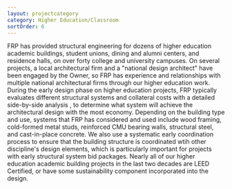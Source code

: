 ```yaml
---
layout: projectcategory
category: Higher Education/Classroom
sortOrder: 6
---
```

FRP has provided structural engineering for dozens of higher education academic buildings, student unions, dining and alumni centers, and residence halls, on over forty college and university campuses. On several projects, a local architectural firm and a \"national design architect\" have been engaged by the Owner, so FRP has experience and relationships with multiple national architectural firms through our higher education work. During the early design phase on higher education projects, FRP typically evaluates different structural systems and collateral costs with a detailed side-by-side analysis , to determine what system will achieve the architectural design with the most economy. Depending on the building type and use, systems that FRP has considered and used include wood framing, cold-formed metal studs, reinforced CMU bearing walls, structural steel, and cast-in-place concrete. We also use a systematic early coordination process to ensure that the building structure is coordinated wtih other discipline's design elements, which is particularly important for projects with early structural system bid packages. Nearly all of our higher education academic building projects in the last two decades are LEED Certified, or have some sustainability component incorporated into the design.



































